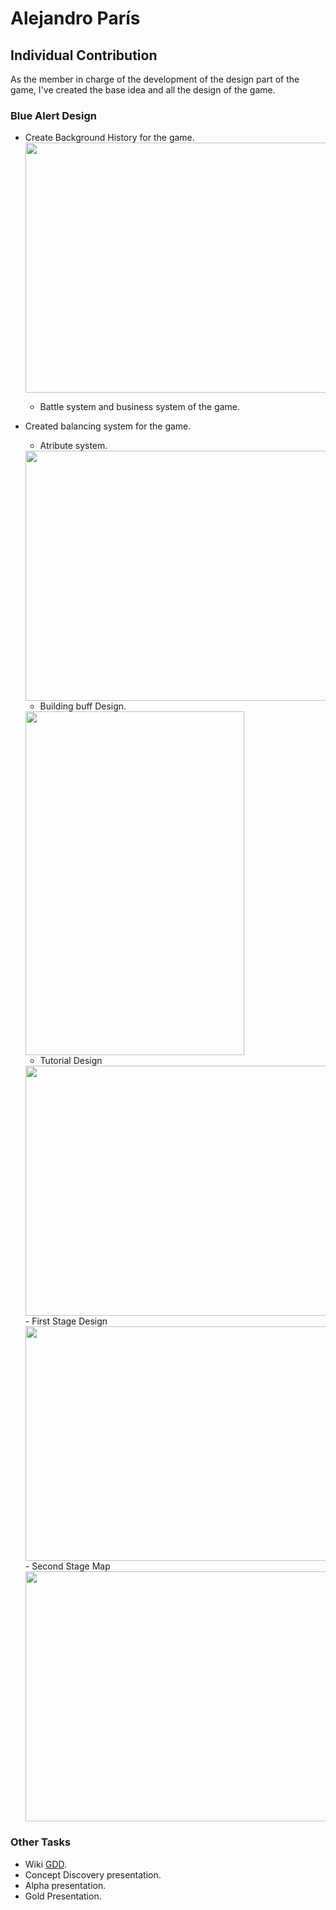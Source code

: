 # Alejandro París

## Individual Contribution

As the member in charge of the development of the design part of the game, I've created the base idea and all the design of the game.

### Blue Alert Design

 - Create Background History for the game.
	 <img src= "https://github.com/hot-dog-games/Blue-Alert/blob/master/docs/Readme_Files/trump.png?raw=true" width="500" height="400">
	 
	 - Battle system and business system of the game.
	 
 - Created balancing system for the game.
 
    - Atribute system.
    <img src= "https://github.com/hot-dog-games/Blue-Alert/blob/master/docs/Readme_Files/tabla_tipos.png?raw=true" width="500" height="400">

	- Building buff Design.
	
	<img src= "https://github.com/hot-dog-games/Blue-Alert/blob/master/docs/Readme_Files/building_menu.JPG?raw=true" width="350" height="550"/> 


	- Tutorial Design
	<img src= "https://github.com/hot-dog-games/Blue-Alert/blob/master/docs/Readme_Files/Tutorial_Nodes_Map_r.png?raw=true" width="500" height="400">
    - First Stage Design
    <img src= "https://github.com/hot-dog-games/Blue-Alert/blob/master/docs/Readme_Files/Nodes Map_r.png?raw=true" width="575" height="375">
    - Second Stage Map
   <img src= "https://github.com/hot-dog-games/Blue-Alert/blob/master/docs/Readme_Files/Nodes Map Snow_r.png?raw=true" width="500" height="400">

### Other Tasks

- Wiki [GDD](https://github.com/hot-dog-games/Blue-Alert/wiki/3.-Game-Design-Document).
- Concept Discovery presentation.
- Alpha presentation.
- Gold Presentation.
